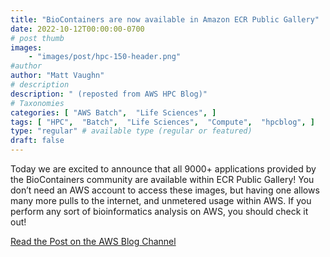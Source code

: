 ```yaml
---
title: "BioContainers are now available in Amazon ECR Public Gallery"
date: 2022-10-12T00:00:00-0700
# post thumb
images:
    - "images/post/hpc-150-header.png"
#author
author: "Matt Vaughn"
# description
description: " (reposted from AWS HPC Blog)"
# Taxonomies
categories: [ "AWS Batch",  "Life Sciences", ]
tags: [ "HPC",  "Batch",  "Life Sciences",  "Compute",  "hpcblog", ]
type: "regular" # available type (regular or featured)
draft: false
---
```


Today we are excited to announce that all 9000+ applications provided by the BioContainers community are available within ECR Public Gallery! You don’t need an AWS account to access these images, but having one allows many more pulls to the internet, and unmetered usage within AWS. If you perform any sort of bioinformatics analysis on AWS, you should check it out!

<a href="https://aws.amazon.com/blogs/hpc/biocontainers-are-now-available-in-amazon-ecr-public-gallery/" class="btn btn-primary btn-lg active" role="button" aria-pressed="true" style="margin-top: 8px;">Read the Post on the AWS Blog Channel</a>